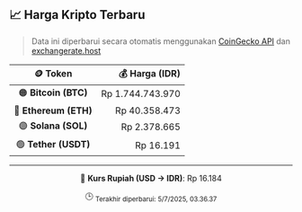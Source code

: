 

<!-- HARGA_KRIPTO -->
## 📈 Harga Kripto Terbaru

> Data ini diperbarui secara otomatis menggunakan [CoinGecko API](https://www.coingecko.com/) dan [exchangerate.host](https://exchangerate.host/)

<div align="center">

| 🪙 Token | 💰 Harga (IDR) |
|:------:|---------------:|
| 🟠 **Bitcoin (BTC)**   | Rp 1.744.743.970 |
| 🔵 **Ethereum (ETH)**  | Rp 40.358.473 |
| 🟣 **Solana (SOL)**    | Rp 2.378.665 |
| 🟢 **Tether (USDT)**   | Rp 16.191 |

---

💱 **Kurs Rupiah (USD → IDR)**: Rp 16.184

🕒 <sub>Terakhir diperbarui: 5/7/2025, 03.36.37</sub>

</div>
<!-- /HARGA_KRIPTO -->
